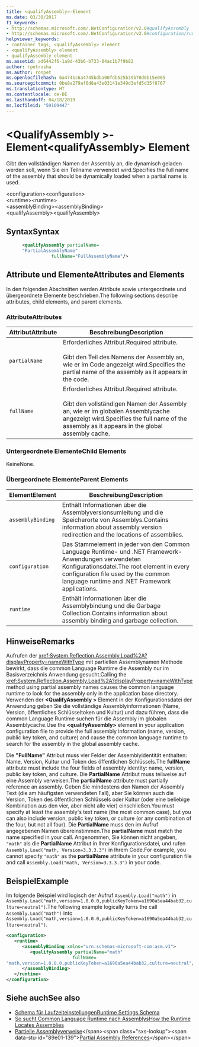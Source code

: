 ```yaml
---
title: <qualifyAssembly>-Element
ms.date: 03/30/2017
f1_keywords:
- http://schemas.microsoft.com/.NetConfiguration/v2.0#qualifyAssembly
- http://schemas.microsoft.com/.NetConfiguration/v2.0#configuration/runtime/assemblyBinding/qualifyAssembly
helpviewer_keywords:
- container tags, <qualifyAssembly> element
- <qualifyAssembly> element
- qualifyAssembly element
ms.assetid: ad6442f6-1a9d-43b6-b733-04ac1b7f9b82
author: rpetrusha
ms.author: ronpet
ms.openlocfilehash: 6a4741c6a4745bdba00fdb525b39b70d0b15e005
ms.sourcegitcommit: 0be8a279af6d8a43e03141e349d3efd5d35f8767
ms.translationtype: HT
ms.contentlocale: de-DE
ms.lasthandoff: 04/18/2019
ms.locfileid: "59109447"
---
```

# <a name="qualifyassembly-element"></a><span data-ttu-id="89e01-102">\<QualifyAssembly >-Element</span><span class="sxs-lookup"><span data-stu-id="89e01-102">\<qualifyAssembly> Element</span></span>
<span data-ttu-id="89e01-103">Gibt den vollständigen Namen der Assembly an, die dynamisch geladen werden soll, wenn Sie ein Teilname verwendet wird.</span><span class="sxs-lookup"><span data-stu-id="89e01-103">Specifies the full name of the assembly that should be dynamically loaded when a partial name is used.</span></span>  
  
 <span data-ttu-id="89e01-104">\<configuration></span><span class="sxs-lookup"><span data-stu-id="89e01-104">\<configuration></span></span>  
<span data-ttu-id="89e01-105">\<runtime></span><span class="sxs-lookup"><span data-stu-id="89e01-105">\<runtime></span></span>  
<span data-ttu-id="89e01-106">\<assemblyBinding></span><span class="sxs-lookup"><span data-stu-id="89e01-106">\<assemblyBinding></span></span>  
<span data-ttu-id="89e01-107">\<qualifyAssembly></span><span class="sxs-lookup"><span data-stu-id="89e01-107">\<qualifyAssembly></span></span>  
  
## <a name="syntax"></a><span data-ttu-id="89e01-108">Syntax</span><span class="sxs-lookup"><span data-stu-id="89e01-108">Syntax</span></span>  
  
```xml  
      <qualifyAssembly partialName=  
      "PartialAssemblyName"  
                 fullName="FullAssemblyName"/>  
```  
  
## <a name="attributes-and-elements"></a><span data-ttu-id="89e01-109">Attribute und Elemente</span><span class="sxs-lookup"><span data-stu-id="89e01-109">Attributes and Elements</span></span>  
 <span data-ttu-id="89e01-110">In den folgenden Abschnitten werden Attribute sowie untergeordnete und übergeordnete Elemente beschrieben.</span><span class="sxs-lookup"><span data-stu-id="89e01-110">The following sections describe attributes, child elements, and parent elements.</span></span>  
  
### <a name="attributes"></a><span data-ttu-id="89e01-111">Attribute</span><span class="sxs-lookup"><span data-stu-id="89e01-111">Attributes</span></span>  
  
|<span data-ttu-id="89e01-112">Attribut</span><span class="sxs-lookup"><span data-stu-id="89e01-112">Attribute</span></span>|<span data-ttu-id="89e01-113">Beschreibung</span><span class="sxs-lookup"><span data-stu-id="89e01-113">Description</span></span>|  
|---------------|-----------------|  
|`partialName`|<span data-ttu-id="89e01-114">Erforderliches Attribut.</span><span class="sxs-lookup"><span data-stu-id="89e01-114">Required attribute.</span></span><br /><br /> <span data-ttu-id="89e01-115">Gibt den Teil des Namens der Assembly an, wie er im Code angezeigt wird.</span><span class="sxs-lookup"><span data-stu-id="89e01-115">Specifies the partial name of the assembly as it appears in the code.</span></span>|  
|`fullName`|<span data-ttu-id="89e01-116">Erforderliches Attribut.</span><span class="sxs-lookup"><span data-stu-id="89e01-116">Required attribute.</span></span><br /><br /> <span data-ttu-id="89e01-117">Gibt den vollständigen Namen der Assembly an, wie er im globalen Assemblycache angezeigt wird.</span><span class="sxs-lookup"><span data-stu-id="89e01-117">Specifies the full name of the assembly as it appears in the global assembly cache.</span></span>|  
  
### <a name="child-elements"></a><span data-ttu-id="89e01-118">Untergeordnete Elemente</span><span class="sxs-lookup"><span data-stu-id="89e01-118">Child Elements</span></span>  
 <span data-ttu-id="89e01-119">Keine</span><span class="sxs-lookup"><span data-stu-id="89e01-119">None.</span></span>  
  
### <a name="parent-elements"></a><span data-ttu-id="89e01-120">Übergeordnete Elemente</span><span class="sxs-lookup"><span data-stu-id="89e01-120">Parent Elements</span></span>  
  
|<span data-ttu-id="89e01-121">Element</span><span class="sxs-lookup"><span data-stu-id="89e01-121">Element</span></span>|<span data-ttu-id="89e01-122">Beschreibung</span><span class="sxs-lookup"><span data-stu-id="89e01-122">Description</span></span>|  
|-------------|-----------------|  
|`assemblyBinding`|<span data-ttu-id="89e01-123">Enthält Informationen über die Assemblyversionsumleitung und die Speicherorte von Assemblys.</span><span class="sxs-lookup"><span data-stu-id="89e01-123">Contains information about assembly version redirection and the locations of assemblies.</span></span>|  
|`configuration`|<span data-ttu-id="89e01-124">Das Stammelement in jeder von den Common Language Runtime- und .NET Framework-Anwendungen verwendeten Konfigurationsdatei.</span><span class="sxs-lookup"><span data-stu-id="89e01-124">The root element in every configuration file used by the common language runtime and .NET Framework applications.</span></span>|  
|`runtime`|<span data-ttu-id="89e01-125">Enthält Informationen über die Assemblybindung und die Garbage Collection.</span><span class="sxs-lookup"><span data-stu-id="89e01-125">Contains information about assembly binding and garbage collection.</span></span>|  
  
## <a name="remarks"></a><span data-ttu-id="89e01-126">Hinweise</span><span class="sxs-lookup"><span data-stu-id="89e01-126">Remarks</span></span>  
 <span data-ttu-id="89e01-127">Aufrufen der <xref:System.Reflection.Assembly.Load%2A?displayProperty=nameWithType> mit partiellen Assemblynamen Methode bewirkt, dass die common Language Runtime die Assembly nur im Basisverzeichnis Anwendung gesucht.</span><span class="sxs-lookup"><span data-stu-id="89e01-127">Calling the <xref:System.Reflection.Assembly.Load%2A?displayProperty=nameWithType> method using partial assembly names causes the common language runtime to look for the assembly only in the application base directory.</span></span> <span data-ttu-id="89e01-128">Verwenden der  **\<QualifyAssembly >** Element in der Konfigurationsdatei der Anwendung geben Sie die vollständige Assemblyinformationen (Name, Version, öffentliches Schlüsseltoken und Kultur) und dazu führen, dass die common Language Runtime suchen für die Assembly im globalen Assemblycache.</span><span class="sxs-lookup"><span data-stu-id="89e01-128">Use the **\<qualifyAssembly>** element in your application configuration file to provide the full assembly information (name, version, public key token, and culture) and cause the common language runtime to search for the assembly in the global assembly cache.</span></span>  
  
 <span data-ttu-id="89e01-129">Die **"FullName"** Attribut muss vier Felder der Assemblyidentität enthalten: Name, Version, Kultur und Token des öffentlichen Schlüssels.</span><span class="sxs-lookup"><span data-stu-id="89e01-129">The **fullName** attribute must include the four fields of assembly identity: name, version, public key token, and culture.</span></span> <span data-ttu-id="89e01-130">Die **PartialName** Attribut muss teilweise auf eine Assembly verweisen.</span><span class="sxs-lookup"><span data-stu-id="89e01-130">The **partialName** attribute must partially reference an assembly.</span></span> <span data-ttu-id="89e01-131">Geben Sie mindestens den Namen der Assembly Text (die am häufigsten verwendeten Fall), aber Sie können auch die Version, Token des öffentlichen Schlüssels oder Kultur (oder eine beliebige Kombination aus den vier, aber nicht alle vier) einschließen.</span><span class="sxs-lookup"><span data-stu-id="89e01-131">You must specify at least the assembly's text name (the most common case), but you can also include version, public key token, or culture (or any combination of the four, but not all four).</span></span> <span data-ttu-id="89e01-132">Die **PartialName** muss den im Aufruf angegebenen Namen übereinstimmen.</span><span class="sxs-lookup"><span data-stu-id="89e01-132">The **partialName** must match the name specified in your call.</span></span> <span data-ttu-id="89e01-133">Angenommen, Sie können nicht angeben, `"math"` als die **PartialName** Attribut in Ihrer Konfigurationsdatei, und rufen `Assembly.Load("math, Version=3.3.3.3")` in Ihrem Code.</span><span class="sxs-lookup"><span data-stu-id="89e01-133">For example, you cannot specify `"math"` as the **partialName** attribute in your configuration file and call `Assembly.Load("math, Version=3.3.3.3")` in your code.</span></span>  
  
## <a name="example"></a><span data-ttu-id="89e01-134">Beispiel</span><span class="sxs-lookup"><span data-stu-id="89e01-134">Example</span></span>  
 <span data-ttu-id="89e01-135">Im folgende Beispiel wird logisch der Aufruf `Assembly.Load("math")` in `Assembly.Load("math,version=1.0.0.0,publicKeyToken=a1690a5ea44bab32,culture=neutral")`.</span><span class="sxs-lookup"><span data-stu-id="89e01-135">The following example logically turns the call `Assembly.Load("math")` into `Assembly.Load("math,version=1.0.0.0,publicKeyToken=a1690a5ea44bab32,culture=neutral")`.</span></span>  
  
```xml  
<configuration>  
   <runtime>  
      <assemblyBinding xmlns="urn:schemas-microsoft-com:asm.v1">  
         <qualifyAssembly partialName="math"   
                         fullName=  
"math,version=1.0.0.0,publicKeyToken=a1690a5ea44bab32,culture=neutral"/>  
      </assemblyBinding>  
   </runtime>  
</configuration>  
```  
  
## <a name="see-also"></a><span data-ttu-id="89e01-136">Siehe auch</span><span class="sxs-lookup"><span data-stu-id="89e01-136">See also</span></span>

- [<span data-ttu-id="89e01-137">Schema für Laufzeiteinstellungen</span><span class="sxs-lookup"><span data-stu-id="89e01-137">Runtime Settings Schema</span></span>](../../../../../docs/framework/configure-apps/file-schema/runtime/index.md)
- [<span data-ttu-id="89e01-138">So sucht Common Language Runtime nach Assemblys</span><span class="sxs-lookup"><span data-stu-id="89e01-138">How the Runtime Locates Assemblies</span></span>](../../../../../docs/framework/deployment/how-the-runtime-locates-assemblies.md)
- <span data-ttu-id="89e01-139">[Partielle Assemblyverweise](https://docs.microsoft.com/previous-versions/dotnet/netframework-4.0/0a7zy9z5(v=vs.100))</span><span class="sxs-lookup"><span data-stu-id="89e01-139">[Partial Assembly References](https://docs.microsoft.com/previous-versions/dotnet/netframework-4.0/0a7zy9z5(v=vs.100))</span></span>
